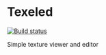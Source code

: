 # Texeled

[![Build status](https://ci.appveyor.com/api/projects/status/4oxhg62kiwrglghb/branch/master?svg=true)](https://ci.appveyor.com/project/thennequin/texeled/branch/master)


Simple texture viewer and editor
